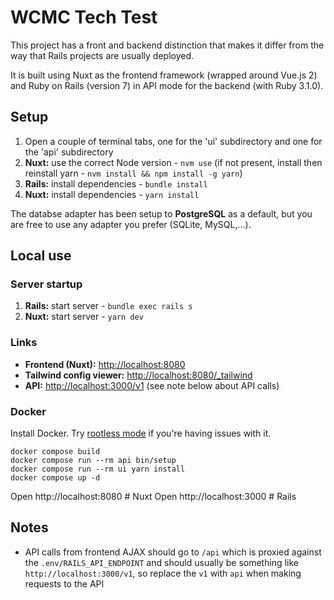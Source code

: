 # WCMC Tech Test

This project has a front and backend distinction that makes it differ from the
way that Rails projects are usually deployed.

It is built using Nuxt as the frontend framework (wrapped around Vue.js 2) and
Ruby on Rails (version 7) in API mode for the backend (with Ruby 3.1.0).

## Setup

1. Open a couple of terminal tabs, one for the 'ui' subdirectory
and one for the 'api' subdirectory
2. **Nuxt:** use the correct Node version - `nvm use` (if not present, install
then reinstall yarn - `nvm install && npm install -g yarn`)
3. **Rails:** install dependencies - `bundle install`
4. **Nuxt:** install dependencies - `yarn install`

The databse adapter has been setup to **PostgreSQL** as a default, but you are free
to use any adapter you prefer (SQLite, MySQL,...).

## Local use

### Server startup

1. **Rails:** start server - `bundle exec rails s`
2. **Nuxt:** start server - `yarn dev`

### Links

- **Frontend (Nuxt):** [http://localhost:8080](http://localhost:8080)
- **Tailwind config viewer:** [http://localhost:8080/_tailwind](http://localhost:8080/_tailwind/)
- **API:** [http://localhost:3000/v1](http://localhost:3000/v1) (see note below about API calls)

### Docker

Install Docker.
Try [rootless mode](https://docs.docker.com/engine/security/rootless/) if you're having issues with it.

```
docker compose build
docker compose run --rm api bin/setup
docker compose run --rm ui yarn install
docker compose up -d
```

Open http://localhost:8080 # Nuxt
Open http://localhost:3000 # Rails


## Notes

* API calls from frontend AJAX should go to `/api` which is proxied against the
`.env/RAILS_API_ENDPOINT` and should usually be something like `http://localhost:3000/v1`,
so replace the `v1` with `api` when making requests to the API
